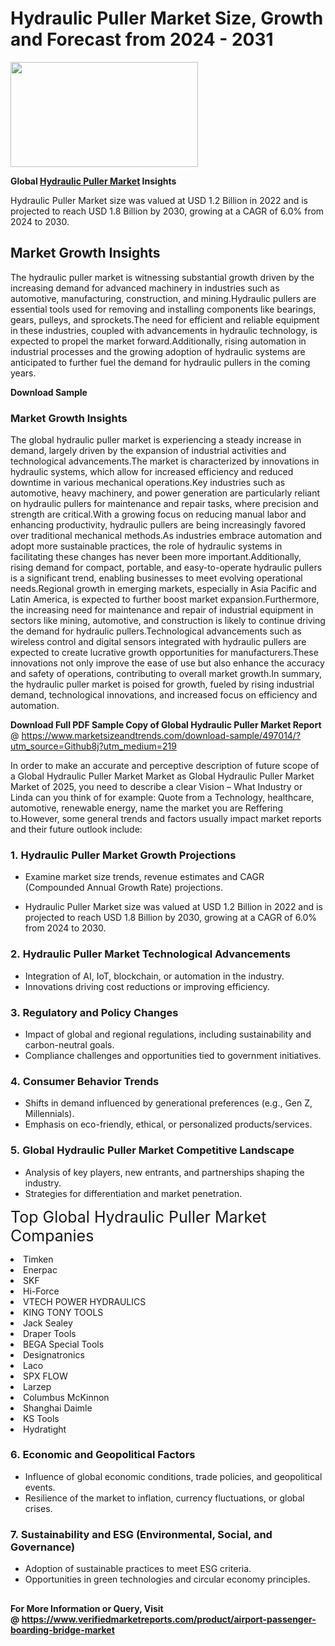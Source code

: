 <H1>Hydraulic Puller Market Size, Growth and Forecast from 2024 - 2031</H1><img class="aligncenter size-medium wp-image-584254" src="https://thirdeyenews.in/wp-content/uploads/2024/09/Global-Market-Research-300x168.jpeg" alt="" width="300" height="168" /><p><strong>Global&nbsp;<a href="https://www.marketsizeandtrends.com/download-sample/497014/?utm_source=Github8j?utm_medium=219">Hydraulic Puller Market</a> Insights</strong></p><p>Hydraulic Puller Market size was valued at USD 1.2 Billion in 2022 and is projected to reach USD 1.8 Billion by 2030, growing at a CAGR of 6.0% from 2024 to 2030.</p><p><h2>Market Growth Insights</h2> <p>The hydraulic puller market is witnessing substantial growth driven by the increasing demand for advanced machinery in industries such as automotive, manufacturing, construction, and mining.Hydraulic pullers are essential tools used for removing and installing components like bearings, gears, pulleys, and sprockets.The need for efficient and reliable equipment in these industries, coupled with advancements in hydraulic technology, is expected to propel the market forward.Additionally, rising automation in industrial processes and the growing adoption of hydraulic systems are anticipated to further fuel the demand for hydraulic pullers in the coming years.</p> <p><strong>Download Sample</strong></p> <h3>Market Growth Insights</h3> <p>The global hydraulic puller market is experiencing a steady increase in demand, largely driven by the expansion of industrial activities and technological advancements.The market is characterized by innovations in hydraulic systems, which allow for increased efficiency and reduced downtime in various mechanical operations.Key industries such as automotive, heavy machinery, and power generation are particularly reliant on hydraulic pullers for maintenance and repair tasks, where precision and strength are critical.With a growing focus on reducing manual labor and enhancing productivity, hydraulic pullers are being increasingly favored over traditional mechanical methods.As industries embrace automation and adopt more sustainable practices, the role of hydraulic systems in facilitating these changes has never been more important.Additionally, rising demand for compact, portable, and easy-to-operate hydraulic pullers is a significant trend, enabling businesses to meet evolving operational needs.Regional growth in emerging markets, especially in Asia Pacific and Latin America, is expected to further boost market expansion.Furthermore, the increasing need for maintenance and repair of industrial equipment in sectors like mining, automotive, and construction is likely to continue driving the demand for hydraulic pullers.Technological advancements such as wireless control and digital sensors integrated with hydraulic pullers are expected to create lucrative growth opportunities for manufacturers.These innovations not only improve the ease of use but also enhance the accuracy and safety of operations, contributing to overall market growth.In summary, the hydraulic puller market is poised for growth, fueled by rising industrial demand, technological innovations, and increased focus on efficiency and automation.</p> <p><span class=""><strong>Download Full PDF Sample Copy of Global Hydraulic Puller Market Report</strong> @ <a href="https://www.marketsizeandtrends.com/download-sample/497014/?utm_source=Github8j?utm_medium=219" target="_blank">https://www.marketsizeandtrends.com/download-sample/497014/?utm_source=Github8j?utm_medium=219</a></span></p><p>In order to make an accurate and perceptive description of future scope of a Global&nbsp;Hydraulic Puller Market Market as Global&nbsp;Hydraulic Puller Market Market of 2025, you need to describe a clear Vision &ndash; What Industry or Linda can you think of for example: Quote from a Technology, healthcare, automotive, renewable energy, name the market you are Reffering to.However, some general trends and factors usually impact market reports and their future outlook include:</p><h3>1.&nbsp;<strong>Hydraulic Puller Market Growth Projections</strong></h3><ul><li>Examine market size trends, revenue estimates and CAGR (Compounded Annual Growth Rate) projections.</li><li><p>Hydraulic Puller Market size was valued at USD 1.2 Billion in 2022 and is projected to reach USD 1.8 Billion by 2030, growing at a CAGR of 6.0% from 2024 to 2030.</p></li></ul><h3>2.&nbsp;<strong>Hydraulic Puller Market Technological Advancements</strong></h3><ul><li>Integration of AI, IoT, blockchain, or automation in the industry.</li><li>Innovations driving cost reductions or improving efficiency.</li></ul><h3>3.&nbsp;<strong>Regulatory and Policy Changes</strong></h3><ul><li>Impact of global and regional regulations, including sustainability and carbon-neutral goals.</li><li>Compliance challenges and opportunities tied to government initiatives.</li></ul><h3>4.&nbsp;<strong>Consumer Behavior Trends</strong></h3><ul><li>Shifts in demand influenced by generational preferences (e.g., Gen Z, Millennials).</li><li>Emphasis on eco-friendly, ethical, or personalized products/services.</li></ul><h3>5.&nbsp;<strong>Global Hydraulic Puller Market Competitive Landscape</strong></h3><ul><li>Analysis of key players, new entrants, and partnerships shaping the industry.</li><li>Strategies for differentiation and market penetration.</li></ul><p data-pm-slice="1 1 []"><span style="color: inherit; font-family: inherit; font-size: 25px;">Top Global Hydraulic Puller Market Companies</span></p><div class="" data-test-id=""><p><li>Timken</li><li> Enerpac</li><li> SKF</li><li> Hi-Force</li><li> VTECH POWER HYDRAULICS</li><li> KING TONY TOOLS</li><li> Jack Sealey</li><li> Draper Tools</li><li> BEGA Special Tools</li><li> Designatronics</li><li> Laco</li><li> SPX FLOW</li><li> Larzep</li><li> Columbus McKinnon</li><li> Shanghai Daimle</li><li> KS Tools</li><li> Hydratight</li></p></div><h3>6.&nbsp;<strong>Economic and Geopolitical Factors</strong></h3><ul><li>Influence of global economic conditions, trade policies, and geopolitical events.</li><li>Resilience of the market to inflation, currency fluctuations, or global crises.</li></ul><h3>7.&nbsp;<strong>Sustainability and ESG (Environmental, Social, and Governance)</strong></h3><ul><li>Adoption of sustainable practices to meet ESG criteria.</li><li>Opportunities in green technologies and circular economy principles.</li></ul><h2><strong style="font-size: 14px;">For More Information or Query, Visit @&nbsp;</strong><a style="background-color: #ffffff; font-size: 14px;" href="https://www.marketsizeandtrends.com/report/hydraulic-puller-market/" target="_blank">https://www.verifiedmarketreports.com/product/airport-passenger-boarding-bridge-market</a></h2>
